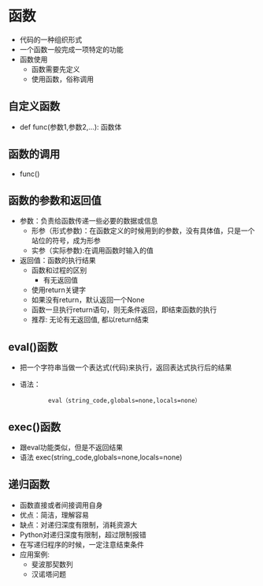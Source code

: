 # 函数
- 代码的一种组织形式
- 一个函数一般完成一项特定的功能
- 函数使用
     - 函数需要先定义
     - 使用函数，俗称调用
## 自定义函数
   - def func(参数1,参数2,...):
        函数体   
## 函数的调用
   - func()
## 函数的参数和返回值
- 参数：负责给函数传递一些必要的数据或信息
     - 形参（形式参数)：在函数定义的时候用到的参数，没有具体值，只是一个站位的符号，成为形参
     - 实参（实际参数):在调用函数时输入的值
- 返回值：函数的执行结果
     - 函数和过程的区别
        - 有无返回值
     - 使用return关键字
     - 如果没有return，默认返回一个None
     - 函数一旦执行return语句，则无条件返回，即结束函数的执行
     - 推荐: 无论有无返回值, 都以return结束
## eval()函数
- 把一个字符串当做一个表达式(代码)来执行，返回表达式执行后的结果
- 语法：

              eval（string_code,globals=none,locals=none）
             
## exec()函数
- 跟eval功能类似，但是不返回结果
- 语法
              exec(string_code,globals=none,locals=none)
## 递归函数    
   - 函数直接或者间接调用自身
   - 优点：简洁，理解容易
   - 缺点：对递归深度有限制，消耗资源大
   - Python对递归深度有限制，超过限制报错
   - 在写递归程序的时候，一定注意结束条件    
   - 应用案例:
      - 斐波那契数列
      - 汉诺塔问题
        